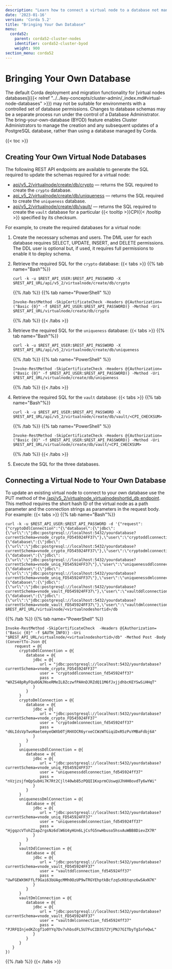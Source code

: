 ```yaml
---
description: "Learn how to connect a virtual node to a database not managed by Corda."
date: '2023-01-16'
version: 'Corda 5.2'
title: "Bringing Your Own Database"
menu:
  corda52:
    parent: corda52-cluster-nodes
    identifier: corda52-cluster-byod
    weight: 900
section_menu: corda52
---
```


# Bringing Your Own Database

The default Corda deployment and migration functionality for [virtual nodes databases]({{< relref "../../key-concepts/cluster-admin/_index.md#virtual-node-databases" >}}) may not be suitable for environments with a controlled set of database permissions. Changes to database schemas may be a separate process run under the control of a Database Administrator. The bring-your-own-database (BYOD) feature enables Cluster Administrators to manage the creation and any subsequent updates of a PostgreSQL database, rather than using a database managed by Corda.

{{< toc >}}

## Creating Your Own Virtual Node Databases

The following REST API endpoints are available to generate the SQL required to update the schemas required for a virtual node:

* [api/v5_2/virtualnode/create/db/crypto](../../reference/rest-api/openapi.html#tag/Virtual-Node-API/operation/get_virtualnode_create_db_crypto) — returns the SQL required to create the `crypto` database.
* [api_v5_2/virtualnode/create/db/uniqueness](../../reference/rest-api/openapi.html#tag/Virtual-Node-API/operation/get_virtualnode_create_db_uniqueness) — returns the SQL required to create the `uniqueness` database.
* [api/v5_2/virtualnode/create/db/vault/<cpichecksum>](../../reference/rest-api/openapi.html#tag/Virtual-Node-API/operation/get_virtualnode_create_db_vault__cpichecksum_) — returns the SQL required to create the `vault` database for a particular {{< tooltip >}}CPI{{< /tooltip >}} specified by its checksum.

For example, to create the required databases for a virtual node:

1. Create the necessary schemas and users. The DML user for each database requires SELECT, UPDATE, INSERT, and DELETE permissions. The DDL user is optional but, if used, it requires full permissions to enable it to deploy schema.

2. Retrieve the required SQL for the `crypto` database:
   {{< tabs >}}
   {{% tab name="Bash"%}}
   ```shell
   curl -k -u $REST_API_USER:$REST_API_PASSWORD -X $REST_API_URL/api/v5_2/virtualnode/create/db/crypto
   ```
   {{% /tab %}}
   {{% tab name="PowerShell" %}}
   ```shell
   Invoke-RestMethod -SkipCertificateCheck -Headers @{Authorization=("Basic {0}" -f $REST_API_USER:$REST_API_PASSWORD)} -Method -Uri    $REST_API_URL/virtualnode/create/db/crypto
   ```
   {{% /tab %}}
   {{< /tabs >}}
3. Retrieve the required SQL for the `uniqueness` database:
   {{< tabs >}}
   {{% tab name="Bash"%}}
   ```shell
   curl -k -u $REST_API_USER:$REST_API_PASSWORD -X $REST_API_URL/api/v5_2/virtualnode/create/db/uniqueness
   ```
   {{% /tab %}}
   {{% tab name="PowerShell" %}}
   ```shell
   Invoke-RestMethod -SkipCertificateCheck -Headers @{Authorization=("Basic {0}" -f $REST_API_USER:$REST_API_PASSWORD)} -Method -Uri    $REST_API_URL/virtualnode/create/db/uniqueness
   ```
   {{% /tab %}}
   {{< /tabs >}}
4. Retrieve the required SQL for the `vault` database:
   {{< tabs >}}
   {{% tab name="Bash"%}}
   ```shell
   curl -k -u $REST_API_USER:$REST_API_PASSWORD -X $REST_API_URL/api/v5_2/virtualnode/create/db/vault/<CPI_CHECKSUM>
   ```
   {{% /tab %}}
   {{% tab name="PowerShell" %}}
   ```shell
   Invoke-RestMethod -SkipCertificateCheck -Headers @{Authorization=("Basic {0}" -f $REST_API_USER:$REST_API_PASSWORD)} -Method -Uri    $REST_API_URL/virtualnode/create/db/vault/<CPI_CHECKSUM>
   ```
   {{% /tab %}}
   {{< /tabs >}}
5. Execute the SQL for the three databases.

## Connecting a Virtual Node to Your Own Database

To update an existing virtual node to connect to your own database use the PUT method of the [/api/v5_2/virtualnode_virtualnodeshortid_db endpoint](../../reference/rest-api/openapi.html#tag/Virtual-Node-API/operation/put_virtualnode__virtualnodeshortid__db). This method requires the short hash ID of the virtual node as a path parameter and the connection strings as parameters in the request body. For example:
{{< tabs >}}
{{% tab name="Bash"%}}
```shell
curl -k -u $REST_API_USER:$REST_API_PASSWORD -d '{"request": {"cryptoDdlConnection":"{\"database\":{\"jdbc\":{\"url\":\"jdbc:postgresql://localhost:5432/yourdatabase?currentSchema=vnode_crypto_FD545924FF37\"},\"user\":\"cryptoddlconnection_fd545924ff37\",\"pass\":\"WXZS48pRyFQu0GNJNseRMeIL8ZczwfPAHnDJRZdQ11M6fJxjjdhbcKEYSwSiHHqT\"}}","cryptoDmlConnection":"{\"database\":{\"jdbc\":{\"url\":\"jdbc:postgresql://localhost:5432/yourdatabase?currentSchema=vnode_crypto_FD545924FF37\"},\"user\":\"cryptodmlconnection_fd545924ff37\",\"pass\":\"d6LIdsVpTwoHaetemyeGWXb0TjRHXOCR6yrxeCCWzWTGiqiDxR5zPuYMBaFdbj6A\"}}","uniquenessDdlConnection":"{\"database\":{\"jdbc\":{\"url\":\"jdbc:postgresql://localhost:5432/yourdatabase?currentSchema=vnode_uniq_FD545924FF37\"},\"user\":\"uniquenessddlconnection_fd545924ff37\",\"pass\":\"nVzjzsjfmQpSubHi7K7Rt2Cjlt40wb85zPQQI1KxprmCUswqUJhHH0ovdTy6wYWi\"}}","uniquenessDmlConnection":"{\"database\":{\"jdbc\":{\"url\":\"jdbc:postgresql://localhost:5432/yourdatabase?currentSchema=vnode_uniq_FD545924FF37\"},\"user\":\"uniquenessdmlconnection_fd545924ff37\",\"pass\":\"HjgqzcVTohZIapZrgsNz6dlW6U4yHUn6LjCsfG5nwHbuso5hsvAuWBB8DievZX7R\"}}","vaultDdlConnection":"{\"database\":{\"jdbc\":{\"url\":\"jdbc:postgresql://localhost:5432/yourdatabase?currentSchema=vnode_vault_FD545924FF37\"},\"user\":\"vaultddlconnection_fd545924ff37\",\"pass\":\"UwFGEWX9KFfLf9Gai63bUAgcMMh0OzUP9wTRGYEhptkBcfzqScK6tqnz6wSAxN7K\"}}","vaultDmlConnection":"{\"database\":{\"jdbc\":{\"url\":\"jdbc:postgresql://localhost:5432/yourdatabase?currentSchema=vnode_vault_FD545924FF37\"},\"user\":\"vaultdmlconnection_fd545924ff37\",\"pass\":\"PJRFQInjedKZcgf1o0YYq7Dv7vhbsdFL5U7FuCID3S7ZYjPNJ7GITbyTgIofeQwL\"}}"}' $REST_API_URL/virtualnode/<virtualnodeshortid>/db
```
{{% /tab %}}
{{% tab name="PowerShell" %}}
```shell
Invoke-RestMethod -SkipCertificateCheck  -Headers @{Authorization=("Basic {0}" -f $AUTH_INFO)} -Uri "$REST_API_URL/virtualnode/<virtualnodeshortid>/db" -Method Post -Body (ConvertTo-Json @{
    request = @{
      cryptoDdlConnection = @{
         database = @{
            jdbc = @{
               url = "jdbc:postgresql://localhost:5432/yourdatabase?currentSchema=vnode_crypto_FD545924FF37"
               user = "cryptoddlconnection_fd545924ff37"
               pass = "WXZS48pRyFQu0GNJNseRMeIL8ZczwfPAHnDJRZdQ11M6fJxjjdhbcKEYSwSiHHqT"
            }
         }
      }
      cryptoDmlConnection = @{
         database = @{
            jdbc = @{
               url = "jdbc:postgresql://localhost:5432/yourdatabase?currentSchema=vnode_crypto_FD545924FF37"
               user = "cryptodmlconnection_fd545924ff37"
               pass = "d6LIdsVpTwoHaetemyeGWXb0TjRHXOCR6yrxeCCWzWTGiqiDxR5zPuYMBaFdbj6A"
            }
         }
      }
      uniquenessDdlConnection = @{
         database = @{
            jdbc = @{
               url = "jdbc:postgresql://localhost:5432/yourdatabase?currentSchema=vnode_uniq_FD545924FF37"
               user = "uniquenessddlconnection_fd545924ff37"
               pass = "nVzjzsjfmQpSubHi7K7Rt2Cjlt40wb85zPQQI1KxprmCUswqUJhHH0ovdTy6wYWi"
            }
         }
      }
      uniquenessDmlConnection = @{
         database = @{
            jdbc = @{
               url = "jdbc:postgresql://localhost:5432/yourdatabase?currentSchema=vnode_uniq_FD545924FF37"
               user = "uniquenessdmlconnection_fd545924ff37"
               pass = "HjgqzcVTohZIapZrgsNz6dlW6U4yHUn6LjCsfG5nwHbuso5hsvAuWBB8DievZX7R"
            }
         }
      }
      vaultDdlConnection = @{
         database = @{
            jdbc = @{
               url = "jdbc:postgresql://localhost:5432/yourdatabase?currentSchema=vnode_vault_FD545924FF37"
               user = "vaultddlconnection_fd545924ff37"
               pass = "UwFGEWX9KFfLf9Gai63bUAgcMMh0OzUP9wTRGYEhptkBcfzqScK6tqnz6wSAxN7K"
            }
         }
      }
      vaultDmlConnection = @{
         database = @{
            jdbc = @{
               url = "jdbc:postgresql://localhost:5432/yourdatabase?currentSchema=vnode_vault_FD545924FF37"
               user = "vaultdmlconnection_fd545924ff37"
               pass = "PJRFQInjedKZcgf1o0YYq7Dv7vhbsdFL5U7FuCID3S7ZYjPNJ7GITbyTgIofeQwL"
            }
         }
      }
   }
})
```
{{% /tab %}}
{{< /tabs >}}
